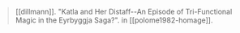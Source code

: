 > [[dillmann]]. "Katla and Her Distaff--An Episode of Tri-Functional Magic in the Eyrbyggja Saga?". in [[polome1982-homage]].